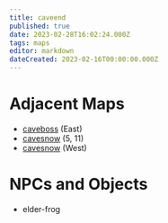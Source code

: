 ```yaml
---
title: caveend
published: true
date: 2023-02-28T16:02:24.000Z
tags: maps
editor: markdown
dateCreated: 2023-02-16T00:00:00.000Z
---
```



# Adjacent Maps
 * [caveboss](/maps/caveboss) (East)
 * [cavesnow](/maps/cavesnow) (5, 11)
 * [cavesnow](/maps/cavesnow) (West)

# NPCs and Objects
 * elder-frog
